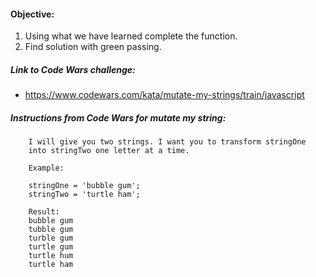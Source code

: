 #### Objective:
1. Using what we have learned complete the function.
2. Find solution with green passing.

##### Link to Code Wars challenge:
* https://www.codewars.com/kata/mutate-my-strings/train/javascript


##### Instructions from Code Wars for mutate my string:


        I will give you two strings. I want you to transform stringOne
        into stringTwo one letter at a time.

        Example:

        stringOne = 'bubble gum';
        stringTwo = 'turtle ham';

        Result:
        bubble gum
        tubble gum
        turble gum
        turtle gum
        turtle hum
        turtle ham